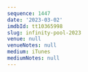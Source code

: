 ```yaml
---
sequence: 1447
date: '2023-03-02'
imdbId: tt10365998
slug: infinity-pool-2023
venue: null
venueNotes: null
medium: iTunes
mediumNotes: null
---
```


